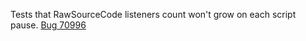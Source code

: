 Tests that RawSourceCode listeners count won't grow on each script pause. [Bug 70996](https://bugs.webkit.org/show_bug.cgi?id=70996)
